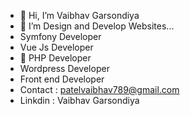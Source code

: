 - 👋 Hi, I’m Vaibhav Garsondiya
- 👀 I’m Design and Develop Websites...
- Symfony Developer
- Vue Js Developer
- 💞️ PHP Developer
- Wordpress Developer
- Front end Developer
- Contact : patelvaibhav789@gmail.com
- Linkdin : Vaibhav Garsondiya

<!---You Can Mail in mailto:patelvaibhav789@gmail.com...
--->
